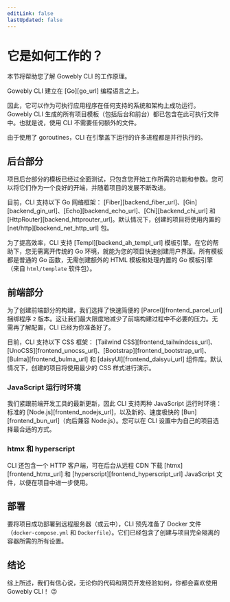 ```yaml
---
editLink: false
lastUpdated: false
---
```


# 它是如何工作的？

本节将帮助您了解 Gowebly CLI 的工作原理。

<!--@include: ../../parts/zh_HK/block_want-to-try.md-->

Gowebly CLI 建立在 [Go][go_url] 编程语言之上。

因此，它可以作为可执行应用程序在任何支持的系统和架构上成功运行。Gowebly CLI 生成的所有项目模板（包括后台和前台）都已包含在此可执行文件中。也就是说，使用 CLI 不需要任何额外的文件。

由于使用了 goroutines，CLI 在引擎盖下运行的许多进程都是并行执行的。

## 后台部分

项目后台部分的模板已经过全面测试，只包含您开始工作所需的功能和参数。您可以将它们作为一个良好的开端，并随着项目的发展不断改进。

目前，CLI 支持以下 Go 网络框架： [Fiber][backend_fiber_url]、[Gin][backend_gin_url]、[Echo][backend_echo_url]、[Chi][backend_chi_url] 和 [HttpRouter][backend_httprouter_url]。默认情况下，创建的项目将使用内置的 [net/http][backend_net_http_url] 包。

为了提高效率，CLI 支持 [Templ][backend_ah_templ_url] 模板引擎。在它的帮助下，您无需离开传统的 Go 环境，就能为您的项目快速创建用户界面。所有模板都是普通的 Go 函数，无需创建额外的 HTML 模板和处理内置的 Go 模板引擎（来自 `html/template` 软件包）。

## 前端部分

为了创建前端部分的构建，我们选择了快速简便的 [Parcel][frontend_parcel_url] 捆绑程序 `2` 版本。这让我们最大限度地减少了前端构建过程中不必要的压力。无需再了解配置，CLI 已经为你准备好了。

目前，CLI 支持以下 CSS 框架： [Tailwind CSS][frontend_tailwindcss_url]、[UnoCSS][frontend_unocss_url]、[Bootstrap][frontend_bootstrap_url]、[Bulma][frontend_bulma_url] 和 [daisyUI][frontend_daisyui_url] 组件库。默认情况下，创建的项目将使用最少的 CSS 样式进行演示。

### JavaScript 运行时环境

我们紧跟前端开发工具的最新更新，因此 CLI 支持两种 JavaScript 运行时环境：标准的 [Node.js][frontend_nodejs_url]，以及新的、速度极快的 [Bun][frontend_bun_url]（向后兼容 Node.js）。您可以在 CLI 设置中为自己的项目选择最合适的方式。

### htmx 和 hyperscript

CLI 还包含一个 HTTP 客户端，可在后台从远程 CDN 下载 [htmx][frontend_htmx_url] 和 [hyperscript][frontend_hyperscript_url] JavaScript 文件，以便在项目中进一步使用。

## 部署

要将项目成功部署到远程服务器（或云中），CLI 预先准备了 Docker 文件（`docker-compose.yml` 和 `Dockerfile`）。它们已经包含了创建与项目完全隔离的容器所需的所有设置。

## 结论

综上所述，我们有信心说，无论你的代码和网页开发经验如何，你都会喜欢使用 Gowebly CLI！ :wink:

<!--@include: ../../parts/links.md-->